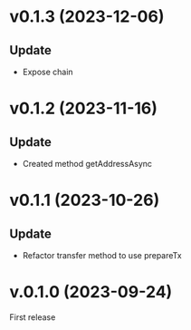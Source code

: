 # v0.1.3 (2023-12-06)

## Update

- Expose chain

# v0.1.2 (2023-11-16)

## Update

- Created method getAddressAsync

# v0.1.1 (2023-10-26)

## Update

- Refactor transfer method to use prepareTx

# v.0.1.0 (2023-09-24)

First release
